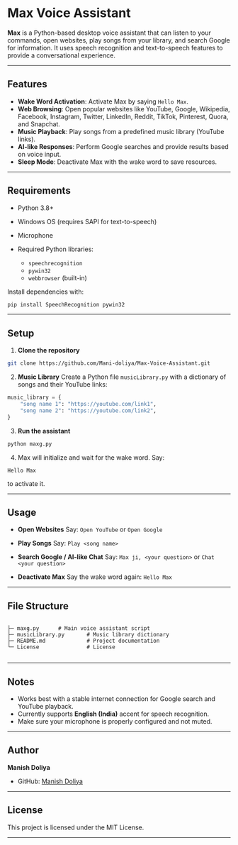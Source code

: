 # Max Voice Assistant

**Max** is a Python-based desktop voice assistant that can listen to your commands, open websites, play songs from your library, and search Google for information. It uses speech recognition and text-to-speech features to provide a conversational experience.

---

## Features

* **Wake Word Activation**: Activate Max by saying `Hello Max`.
* **Web Browsing**: Open popular websites like YouTube, Google, Wikipedia, Facebook, Instagram, Twitter, LinkedIn, Reddit, TikTok, Pinterest, Quora, and Snapchat.
* **Music Playback**: Play songs from a predefined music library (YouTube links).
* **AI-like Responses**: Perform Google searches and provide results based on voice input.
* **Sleep Mode**: Deactivate Max with the wake word to save resources.

---

## Requirements

* Python 3.8+
* Windows OS (requires SAPI for text-to-speech)
* Microphone
* Required Python libraries:

  * `speechrecognition`
  * `pywin32`
  * `webbrowser` (built-in)

Install dependencies with:

```bash
pip install SpeechRecognition pywin32
```

---

## Setup

1. **Clone the repository**

```bash
git clone https://github.com/Mani-doliya/Max-Voice-Assistant.git
```

2. **Music Library**
   Create a Python file `musicLibrary.py` with a dictionary of songs and their YouTube links:

```python
music_library = {
    "song name 1": "https://youtube.com/link1",
    "song name 2": "https://youtube.com/link2",
}
```

3. **Run the assistant**

```bash
python maxg.py
```

4. Max will initialize and wait for the wake word. Say:

```
Hello Max
```

to activate it.

---

## Usage

* **Open Websites**
  Say: `Open YouTube` or `Open Google`

* **Play Songs**
  Say: `Play <song name>`

* **Search Google / AI-like Chat**
  Say: `Max ji, <your question>` or `Chat <your question>`

* **Deactivate Max**
  Say the wake word again: `Hello Max`

---

## File Structure

```

├─ maxg.py      # Main voice assistant script
├─ musicLibrary.py       # Music library dictionary
├─ README.md             # Project documentation
└─ License               # License
 
```

---

## Notes

* Works best with a stable internet connection for Google search and YouTube playback.
* Currently supports **English (India)** accent for speech recognition.
* Make sure your microphone is properly configured and not muted.

---

## Author

**Manish Doliya**

* GitHub: [Manish Doliya](https://github.com/Mani-doliya)

---
 
## License

This project is licensed under the MIT License.

---

